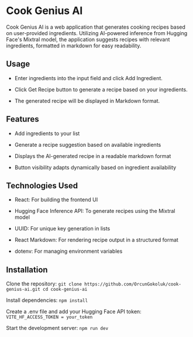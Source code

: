 # Cook Genius AI

Cook Genius AI is a web application that generates cooking recipes based on user-provided ingredients. Utilizing AI-powered inference from Hugging Face's Mixtral model, the application suggests recipes with relevant ingredients, formatted in markdown for easy readability.

## Usage

- Enter ingredients into the input field and click Add Ingredient.

- Click Get Recipe button to generate a recipe based on your ingredients.

- The generated recipe will be displayed in Markdown format.

## Features

- Add ingredients to your list

- Generate a recipe suggestion based on available ingredients

- Displays the AI-generated recipe in a readable markdown format

- Button visibility adapts dynamically based on ingredient availability

## Technologies Used

- React: For building the frontend UI

- Hugging Face Inference API: To generate recipes using the Mixtral model

- UUID: For unique key generation in lists

- React Markdown: For rendering recipe output in a structured format

- dotenv: For managing environment variables

## Installation

Clone the repository:
``` git clone https://github.com/OrcunGokoluk/cook-genius-ai.git cd cook-genius-ai ```

Install dependencies:
``` npm install ```

Create a .env file and add your Hugging Face API token:
``` VITE_HF_ACCESS_TOKEN = your_token ```

Start the development server:
``` npm run dev ```

